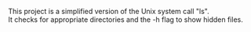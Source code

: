 This project is a simplified version of the Unix system call "ls".  
It checks for appropriate directories and the -h flag to show hidden files.
